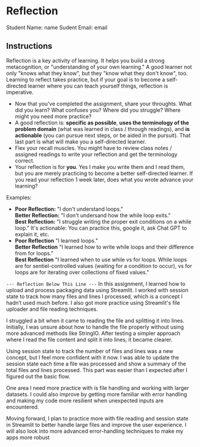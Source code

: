 # Reflection

Student Name:  name
Sudent Email:  email

## Instructions

Reflection is a key activity of learning. It helps you build a strong metacognition, or "understanding of your own learning." A good learner not only "knows what they know", but they "know what they don't know", too. Learning to reflect takes practice, but if your goal is to become a self-directed learner where you can teach yourself things, reflection is imperative.

- Now that you've completed the assignment, share your throughts. What did you learn? What confuses you? Where did you struggle? Where might you need more practice?
- A good reflection is: **specific as possible**,  **uses the terminology of the problem domain** (what was learned in class / through readings), and **is actionable** (you can pursue next steps, or be aided in the pursuit). That last part is what will make you a self-directed learner.
- Flex your recall muscles. You might have to review class notes / assigned readings to write your reflection and get the terminology correct.
- Your reflection is for **you**. Yes I make you write them and I read them, but you are merely practicing to become a better self-directed learner. If you read your reflection 1 week later, does what you wrote advance your learning?

Examples:

- **Poor Reflection:**  "I don't understand loops."   
**Better Reflection:** "I don't undersand how the while loop exits."   
**Best Reflection:** "I struggle writing the proper exit conditions on a while loop." It's actionable: You can practice this, google it, ask Chat GPT to explain it, etc. 
-  **Poor Reflection** "I learned loops."   
**Better Reflection** "I learned how to write while loops and their difference from for loops."   
**Best Reflection** "I learned when to use while vs for loops. While loops are for sentiel-controlled values (waiting for a condition to occur), vs for loops are for iterating over collections of fixed values."

`--- Reflection Below This Line ---`
In this assignment, I learned how to upload and process packaging data using Streamlit. I worked with session state to track how many files and lines I processed, which is a concept I hadn’t used much before. I also got more practice using Streamlit's file uploader and file reading techniques.

I struggled a bit when it came to reading the file and splitting it into lines. Initially, I was unsure about how to handle the file properly without using more advanced methods like StringIO. After testing a simpler approach where I read the file content and split it into lines, it became clearer.

Using session state to track the number of files and lines was a new concept, but I feel more confident with it now. I was able to update the session state each time a file was processed and show a summary of the total files and lines processed. This part was easier than I expected after I figured out the basic flow.

One area I need more practice with is file handling and working with larger datasets. I could also improve by getting more familiar with error handling and making my code more resilient when unexpected inputs are encountered.

Moving forward, I plan to practice more with file reading and session state in Streamlit to better handle large files and improve the user experience. I will also look into more advanced error-handling techniques to make my apps more robust
